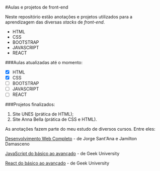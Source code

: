 #Aulas e projetos de front-end

Neste repositório estão anotações e projetos utilizados para a aprendizagem das diversas _stacks_ de _front-end_.

- HTML
- CSS
- BOOTSTRAP
- JAVASCRIPT
- REACT

###Aulas atualizadas até o momento:
- [x] HTML
- [x] CSS
- [ ] BOOTSTRAP
- [ ] JAVASCRIPT
- [ ] REACT

###Projetos finalizados:
1. Site UNES (prática de HTML);
2. Site Anna Bella (prática de CSS e HTML).


As anotações fazem parte do meu estudo de diversos cursos. Entre eles:

[Desenvolvimento Web Completo](https://www.udemy.com/course/web-completo/ "Website do curso na Udemy") - de Jorge Sant'Ana e Jamilton Damasceno

[JavaScript do básico ao avançado](https://www.udemy.com/course/curso-de-programacao-em-javascript-do-basico-ao-avancado/ "Website do curso na Udemy") - de Geek University

[React do básico ao avançado](https://www.udemy.com/course/react-completo-do-basico-ao-avancado/ "Website do curso na Udemy") - de Geek University